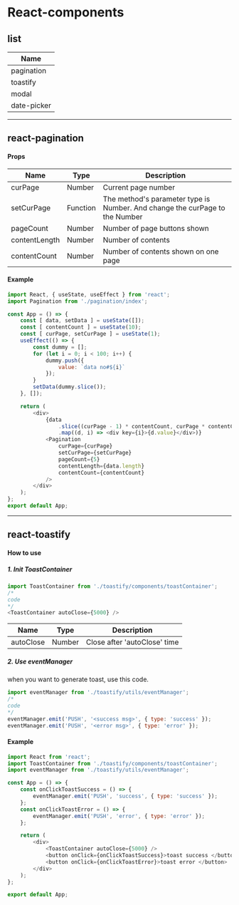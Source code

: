 
# React-components
## 
## list
|Name|
|----|
|pagination|
|toastify|
|modal|
|date-picker|

<hr>

## react-pagination
#### Props

|Name|Type|Description|
|-----|-----|-----|
|curPage|Number|Current page number|
|setCurPage|Function|The method's parameter type is Number. And change the curPage to the Number|
|pageCount|Number|Number of page buttons shown|
|contentLength|Number|Number of contents|
|contentCount|Number|Number of contents shown on one page|


#### Example
```javascript
import React, { useState, useEffect } from 'react';
import Pagination from './pagination/index';

const App = () => {
	const [ data, setData ] = useState([]);
	const [ contentCount ] = useState(10);
	const [ curPage, setCurPage ] = useState(1);
	useEffect(() => {
		const dummy = [];
		for (let i = 0; i < 100; i++) {
			dummy.push({
				value: `data no#${i}`
			});
		}
		setData(dummy.slice());
	}, []);

	return (
        <div>
			{data
				.slice((curPage - 1) * contentCount, curPage * contentCount)
				.map((d, i) => <div key={i}>{d.value}</div>)}
			<Pagination
				curPage={curPage}
				setCurPage={setCurPage}
				pageCount={5}
				contentLength={data.length}
				contentCount={contentCount}
			/>
		</div>
	);
};
export default App;
```

<hr>

## react-toastify
#### How to use

##### 1. Init ToastContainer
```javascript
import ToastContainer from './toastify/components/toastContainer';
/*
code
*/
<ToastContainer autoClose={5000} />
```
|Name|Type|Description|
|---|---|---|
|autoClose|Number|Close after 'autoClose' time|
##### 2. Use eventManager
when you want to generate toast, use this code.
```javascript
import eventManager from './toastify/utils/eventManager';
/*
code
*/
eventManager.emit('PUSH', '<success msg>', { type: 'success' });
eventManager.emit('PUSH', '<error msg>', { type: 'error' });
```

#### Example
```javascript
import React from 'react';
import ToastContainer from './toastify/components/toastContainer';
import eventManager from './toastify/utils/eventManager';

const App = () => {
	const onClickToastSuccess = () => {
		eventManager.emit('PUSH', 'success', { type: 'success' });
	};
	const onClickToastError = () => {
		eventManager.emit('PUSH', 'error', { type: 'error' });
	};

	return (
		<div>
			<ToastContainer autoClose={5000} />
			<button onClick={onClickToastSuccess}>toast success </button>
			<button onClick={onClickToastError}>toast error </button>
		</div>
	);
};

export default App;
```